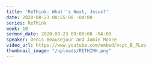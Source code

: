 ```yaml
---
title: 'ReThink: What''s Next, Jesus?'
date: 2020-08-23 08:55:00 -04:00
series: ReThink
week: 10
sermon_date: 2020-08-23 09:00:00 -04:00
speaker: Denis Beausejour and Jamie Moore
video_url: https://www.youtube.com/embed/vcpt_B_PLxo
thumbnail_image: "/uploads/RETHINK.png"
---
```


